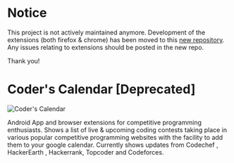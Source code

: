 # Notice
This project is not actively maintained anymore. Development of the extensions (both firefox & chrome) has been moved to this [new repository](https://github.com/nishanthvijayan/CoderCalendar-Extensions/).  Any issues relating to extensions should be posted in the new repo.
  
Thank you!  
  
# Coder's Calendar [Deprecated]
![Coder's Calendar](http://i.imgur.com/PK58rhe.png)  
  
Android App and browser extensions for competitive programming enthusiasts.
Shows a list of live & upcoming coding contests taking place in various popular competitive programming websites with the facility to add them to your google calendar.
Currently shows updates from Codechef , HackerEarth , Hackerrank, Topcoder and Codeforces.
